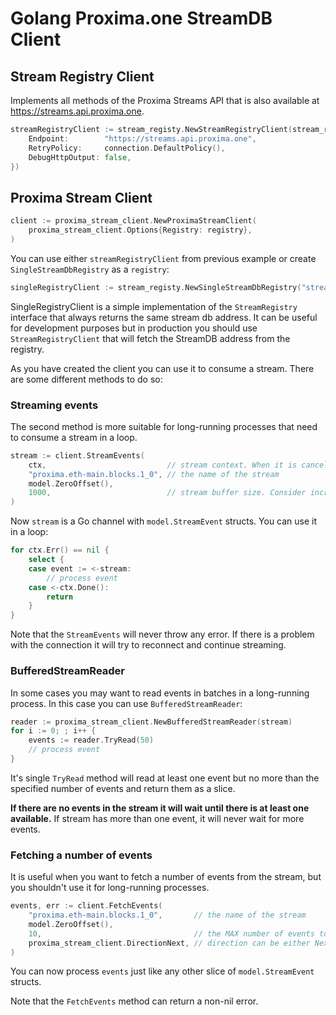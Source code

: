 # Golang Proxima.one StreamDB Client

## Stream Registry Client
Implements all methods of the Proxima Streams API that is also available at https://streams.api.proxima.one.

```go
streamRegistryClient := stream_registy.NewStreamRegistryClient(stream_registy.Options{
    Endpoint:        "https://streams.api.proxima.one",
    RetryPolicy:     connection.DefaultPolicy(),
    DebugHttpOutput: false,
})
```

## Proxima Stream Client

```go
client := proxima_stream_client.NewProximaStreamClient(
	proxima_stream_client.Options{Registry: registry}, 
)
```
You can use either `streamRegistryClient` from previous example or create `SingleStreamDbRegistry` as a `registry`:
```go
singleRegistryClient := stream_registy.NewSingleStreamDbRegistry("streams.buh.apps.proxima.one:443")
```
SingleRegistryClient is a simple implementation of the `StreamRegistry` interface that always returns the same stream db address.
It can be useful for development purposes but in production you should use `StreamRegistryClient` that will fetch the StreamDB address from the registry.

As you have created the client you can use it to consume a stream. There are some different methods to do so:

### Streaming events
The second method is more suitable for long-running processes that need to consume a stream in a loop.
```go
stream := client.StreamEvents(
    ctx,                           // stream context. When it is cancelled the stream will be closed
    "proxima.eth-main.blocks.1_0", // the name of the stream
    model.ZeroOffset(),
    1000,                          // stream buffer size. Consider increasing it if you have unstable network connection
)
```
Now `stream` is a Go channel with `model.StreamEvent` structs. You can use it in a loop:
```go
for ctx.Err() == nil {
    select {
    case event := <-stream:
        // process event
    case <-ctx.Done():
        return
    }
}
```
Note that the `StreamEvents` will never throw any error. If there is a problem with the connection it will try to reconnect and continue streaming.

### BufferedStreamReader
In some cases you may want to read events in batches in a long-running process. In this case you can use `BufferedStreamReader`:
```go
reader := proxima_stream_client.NewBufferedStreamReader(stream)
for i := 0; ; i++ {
    events := reader.TryRead(50)
    // process event
}
```
It's single `TryRead` method will read at least one event but no more than the specified number of events and return them as a slice.

<b>If there are no events in the stream it will wait until there is at least one available.</b> If stream has more than one event, it will never wait for more events.

### Fetching a number of events
It is useful when you want to fetch a number of events from the stream, but you shouldn't use it for long-running processes.
```go
events, err := client.FetchEvents(
    "proxima.eth-main.blocks.1_0",       // the name of the stream
    model.ZeroOffset(),
    10,                                  // the MAX number of events to fetch
    proxima_stream_client.DirectionNext, // direction can be either Next or Last which means forward or backward
)
```
You can now process `events` just like any other slice of `model.StreamEvent` structs.

Note that the `FetchEvents` method can return a non-nil error.

